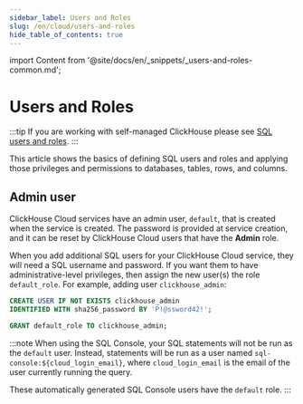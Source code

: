 ```yaml
---
sidebar_label: Users and Roles
slug: /en/cloud/users-and-roles
hide_table_of_contents: true
---
```


import Content from '@site/docs/en/_snippets/_users-and-roles-common.md';

# Users and Roles

:::tip
If you are working with self-managed ClickHouse please see [SQL users and roles](/docs/en/guides/sre/user-management/index.md).
:::

This article shows the basics of defining SQL users and roles and applying those privileges and permissions to databases, tables, rows, and columns.

## Admin user

ClickHouse Cloud services have an admin user, `default`, that is created when the service is created.  The password is provided at service creation, and it can be reset by ClickHouse Cloud users that have the **Admin** role.

When you add additional SQL users for your ClickHouse Cloud service, they will need a SQL username and password.  If you want them to have administrative-level privileges, then assign the new user(s) the role `default_role`. For example, adding user `clickhouse_admin`:

```sql
CREATE USER IF NOT EXISTS clickhouse_admin
IDENTIFIED WITH sha256_password BY 'P!@ssword42!';
```

```sql
GRANT default_role TO clickhouse_admin;
```

:::note
When using the SQL Console, your SQL statements will not be run as the `default` user. Instead, statements will be run as a user named `sql-console:${cloud_login_email}`, where `cloud_login_email` is the email of the user currently running the query.

These automatically generated SQL Console users have the `default` role.
:::

<Content />
